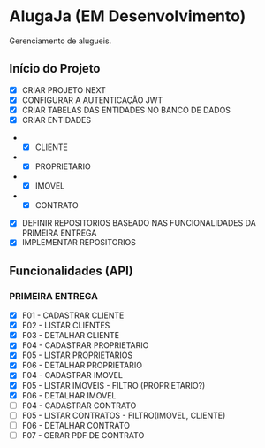 # AlugaJa (EM Desenvolvimento)

Gerenciamento de alugueis.

## Início do Projeto

- [x] CRIAR PROJETO NEXT
- [x] CONFIGURAR A AUTENTICAÇÃO JWT
- [x] CRIAR TABELAS DAS ENTIDADES NO BANCO DE DADOS
- [x] CRIAR ENTIDADES
- - [x] CLIENTE
- - [x] PROPRIETARIO
- - [x] IMOVEL
- - [x] CONTRATO
- [x] DEFINIR REPOSITORIOS BASEADO NAS FUNCIONALIDADES DA PRIMEIRA ENTREGA
- [x] IMPLEMENTAR REPOSITORIOS

## Funcionalidades (API)

### PRIMEIRA ENTREGA

- [x] F01 - CADASTRAR CLIENTE
- [x] F02 - LISTAR CLIENTES
- [x] F03 - DETALHAR CLIENTE
- [x] F04 - CADASTRAR PROPRIETARIO
- [x] F05 - LISTAR PROPRIETARIOS
- [x] F06 - DETALHAR PROPRIETARIO
- [x] F04 - CADASTRAR IMOVEL
- [x] F05 - LISTAR IMOVEIS - FILTRO (PROPRIETARIO?)
- [x] F06 - DETALHAR IMOVEL
- [ ] F04 - CADASTRAR CONTRATO
- [ ] F05 - LISTAR CONTRATOS - FILTRO(IMOVEL, CLIENTE)
- [ ] F06 - DETALHAR CONTRATO
- [ ] F07 - GERAR PDF DE CONTRATO
